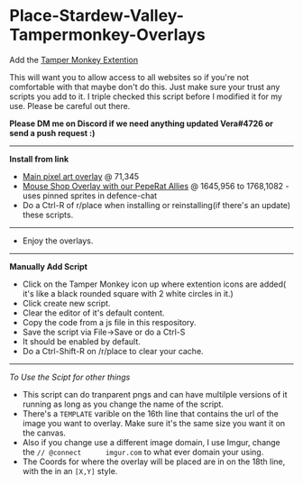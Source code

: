 # Place-Stardew-Valley-Tampermonkey-Overlays

Add the [Tamper Monkey Extention](https://chrome.google.com/webstore/detail/tampermonkey/dhdgffkkebhmkfjojejmpbldmpobfkfo)

This will want you to allow access to all websites so if you're not comfortable with that maybe don't do this. Just make sure your trust any scripts you add to it. I triple checked this script before I modified it for my use. Please be careful out there.

**Please DM me on Discord if we need anything updated Vera#4726 or send a push request :)**

***
**Install from link**
- [Main pixel art overlay](https://github.com/VeraLapsa/Place-Stardew-Valley-Tampermonkey-Overlays/raw/dcecd494cbb567697200bea02b37c500a9ce7e8e/r-place%20templater%20Stardew%20Valley%20Main%20Place.user.js) @ 71,345
- [Mouse Shop Overlay with our PepeRat Allies](https://github.com/VeraLapsa/Place-Stardew-Valley-Tampermonkey-Overlays/raw/01b1e10c6e09370f3d266e114d40ad0e8758fdf0/r-place%20SDV%20Mouse%20Shop%20%26%20PepeRat%20Allies.user.js) @ 1645,956 to 1768,1082 - uses pinned sprites in defence-chat
- Do a Ctrl-R of r/place when installing or reinstalling(if there's an update) these scripts.

***
- Enjoy the overlays.

***
**Manually Add Script**
- Click on the Tamper Monkey icon up where extention icons are added( it's like a black rounded square with 2 white circles in it.)
- Click create new script.
- Clear the editor of it's default content.
- Copy the code from a js file in this respository.
- Save the script via File->Save or do a Ctrl-S
- It should be enabled by default.
- Do a Ctrl-Shift-R on /r/place to clear your cache.
***
*To Use the Scipt for other things* 
- This script can do tranparent pngs and can have multilple versions of it running as long as you change the name of the script.
- There's a `TEMPLATE` varible on the 16th line that contains the url of the image you want to overlay. Make sure it's the same size you want it on the canvas.
- Also if you change use a different image domain, I use Imgur, change the `// @connect      imgur.com` to what ever domain your using.
- The Coords for where the overlay will be placed are in on the 18th line, with the in an `[X,Y]` style.
